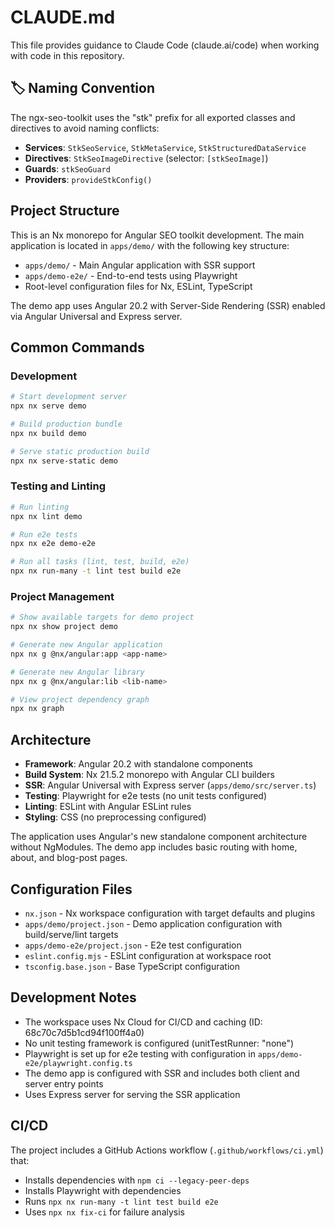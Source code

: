 # CLAUDE.md

This file provides guidance to Claude Code (claude.ai/code) when working with code in this repository.

## 🏷️ Naming Convention

The ngx-seo-toolkit uses the "stk" prefix for all exported classes and directives to avoid naming conflicts:

- **Services**: `StkSeoService`, `StkMetaService`, `StkStructuredDataService`
- **Directives**: `StkSeoImageDirective` (selector: `[stkSeoImage]`)
- **Guards**: `stkSeoGuard`
- **Providers**: `provideStkConfig()`

## Project Structure

This is an Nx monorepo for Angular SEO toolkit development. The main application is located in `apps/demo/` with the following key structure:

- `apps/demo/` - Main Angular application with SSR support
- `apps/demo-e2e/` - End-to-end tests using Playwright
- Root-level configuration files for Nx, ESLint, TypeScript

The demo app uses Angular 20.2 with Server-Side Rendering (SSR) enabled via Angular Universal and Express server.

## Common Commands

### Development
```bash
# Start development server
npx nx serve demo

# Build production bundle
npx nx build demo

# Serve static production build
npx nx serve-static demo
```

### Testing and Linting
```bash
# Run linting
npx nx lint demo

# Run e2e tests
npx nx e2e demo-e2e

# Run all tasks (lint, test, build, e2e)
npx nx run-many -t lint test build e2e
```

### Project Management
```bash
# Show available targets for demo project
npx nx show project demo

# Generate new Angular application
npx nx g @nx/angular:app <app-name>

# Generate new Angular library
npx nx g @nx/angular:lib <lib-name>

# View project dependency graph
npx nx graph
```

## Architecture

- **Framework**: Angular 20.2 with standalone components
- **Build System**: Nx 21.5.2 monorepo with Angular CLI builders
- **SSR**: Angular Universal with Express server (`apps/demo/src/server.ts`)
- **Testing**: Playwright for e2e tests (no unit tests configured)
- **Linting**: ESLint with Angular ESLint rules
- **Styling**: CSS (no preprocessing configured)

The application uses Angular's new standalone component architecture without NgModules. The demo app includes basic routing with home, about, and blog-post pages.

## Configuration Files

- `nx.json` - Nx workspace configuration with target defaults and plugins
- `apps/demo/project.json` - Demo application configuration with build/serve/lint targets
- `apps/demo-e2e/project.json` - E2e test configuration
- `eslint.config.mjs` - ESLint configuration at workspace root
- `tsconfig.base.json` - Base TypeScript configuration

## Development Notes

- The workspace uses Nx Cloud for CI/CD and caching (ID: 68c70c7d5b1cd94f100ff4a0)
- No unit testing framework is configured (unitTestRunner: "none")
- Playwright is set up for e2e testing with configuration in `apps/demo-e2e/playwright.config.ts`
- The demo app is configured with SSR and includes both client and server entry points
- Uses Express server for serving the SSR application

## CI/CD

The project includes a GitHub Actions workflow (`.github/workflows/ci.yml`) that:
- Installs dependencies with `npm ci --legacy-peer-deps`
- Installs Playwright with dependencies
- Runs `npx nx run-many -t lint test build e2e`
- Uses `npx nx fix-ci` for failure analysis